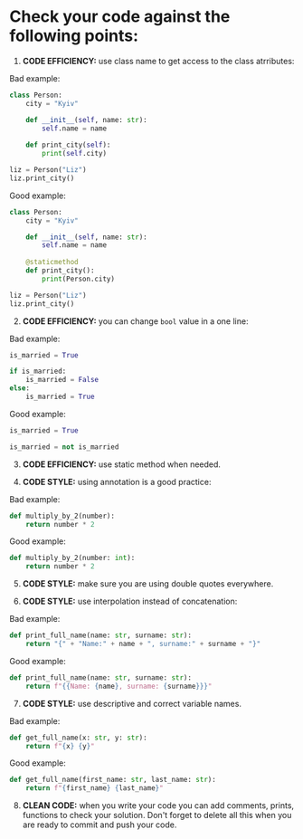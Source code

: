 # Сheck your code against the following points:

1. **CODE EFFICIENCY:** use class name to get access to the class atrributes:

Bad example:

```python
class Person:
    city = "Kyiv"

    def __init__(self, name: str):
        self.name = name
        
    def print_city(self):
        print(self.city)

liz = Person("Liz")
liz.print_city()
```

Good example:

```python
class Person:
    city = "Kyiv"

    def __init__(self, name: str):
        self.name = name
        
    @staticmethod    
    def print_city():
        print(Person.city)

liz = Person("Liz")
liz.print_city()
```
2. **CODE EFFICIENCY:** you can change `bool` value in a one line:

Bad example:

```python
is_married = True

if is_married:
    is_married = False
else:
    is_married = True
```

Good example:

```python
is_married = True

is_married = not is_married
```

3. **CODE EFFICIENCY:** use static method when needed.

4. **CODE STYLE:** using annotation is a good practice:

Bad example:
```python
def multiply_by_2(number):
    return number * 2
```

Good example:

```python
def multiply_by_2(number: int):
    return number * 2
```

5. **CODE STYLE:** make sure you are using double quotes everywhere.

6. **CODE STYLE:** use interpolation instead of concatenation:

Bad example:

```python
def print_full_name(name: str, surname: str):
    return "{" + "Name:" + name + ", surname:" + surname + "}"
```

Good example:

```python
def print_full_name(name: str, surname: str):
    return f"{{Name: {name}, surname: {surname}}}"
```

7. **CODE STYLE:** use descriptive and correct variable names.

Bad example:
```python
def get_full_name(x: str, y: str):
    return f"{x} {y}"
```

Good example:

```python
def get_full_name(first_name: str, last_name: str):
    return f"{first_name} {last_name}"
```
8. **CLEAN CODE:** when you write your code you can add comments, prints, functions to check your solution. 
Don't forget to delete all this when you are ready to commit and push your code.
